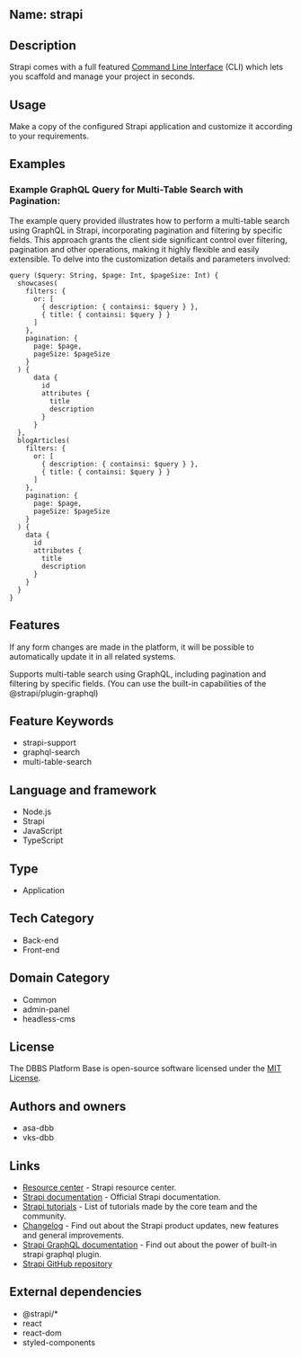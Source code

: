 ## Name: strapi

## Description

Strapi comes with a full featured [Command Line Interface](https://docs.strapi.io/dev-docs/cli) (CLI) which lets you scaffold and manage your project in seconds.

## Usage

Make a copy of the configured Strapi application and customize it according to your requirements.

## Examples

### Example GraphQL Query for Multi-Table Search with Pagination:

The example query provided illustrates how to perform a multi-table search using GraphQL in Strapi, incorporating pagination and filtering by specific fields.
This approach grants the client side significant control over filtering, pagination and other operations, making it highly flexible and easily extensible.
To delve into the customization details and parameters involved:
~~~~
query ($query: String, $page: Int, $pageSize: Int) {
  showcases(
    filters: {
      or: [
        { description: { containsi: $query } },
        { title: { containsi: $query } }
      ]
    },
    pagination: {
      page: $page,
      pageSize: $pageSize
    }
  ) {
      data {
        id
        attributes {
          title
          description
        }
      }
  },
  blogArticles(
    filters: {
      or: [
        { description: { containsi: $query } },
        { title: { containsi: $query } }
      ]
    },
    pagination: {
      page: $page,
      pageSize: $pageSize
    }
  ) {
    data {
      id
      attributes {
        title
        description
      }
    }
  }
}
~~~~

## Features

If any form changes are made in the platform, it will be possible to automatically update it in all related systems.

Supports multi-table search using GraphQL, including pagination and filtering by specific fields.
(You can use the built-in capabilities of the @strapi/plugin-graphql)

## Feature Keywords

- strapi-support
- graphql-search
- multi-table-search

## Language and framework

- Node.js
- Strapi
- JavaScript
- TypeScript

## Type

- Application

## Tech Category

- Back-end
- Front-end

## Domain Category

- Common
- admin-panel
- headless-cms

## License

The DBBS Platform Base is open-source software licensed under the [MIT License](LICENSE).

## Authors and owners

- asa-dbb
- vks-dbb

## Links

- [Resource center](https://strapi.io/resource-center) - Strapi resource center.
- [Strapi documentation](https://docs.strapi.io) - Official Strapi documentation.
- [Strapi tutorials](https://strapi.io/tutorials) - List of tutorials made by the core team and the community.
- [Changelog](https://strapi.io/changelog) - Find out about the Strapi product updates, new features and general improvements.
- [Strapi GraphQL documentation](https://docs.strapi.io/dev-docs/api/graphql) - Find out about the power of built-in strapi graphql plugin.
- [Strapi GitHub repository](https://github.com/strapi/strapi)

## External dependencies

- @strapi/*
- react
- react-dom
- styled-components
